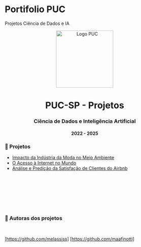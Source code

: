 # Portifolio PUC
Projetos Ciência de Dados e IA

<p align="center">
<img src="https://www.pucsp.br/sites/default/files/download/brasao-PUCSP-assinatura-principal-RGB.png" alt="Logo PUC" height="180px" />
</p>

<h1 align="center">PUC-SP - Projetos</h1>

<h3 align="center">Ciência de Dados e Inteligência Artificial</h3>
<h4 align="center">2022 - 2025</h4>
 
### :open_file_folder: Projetos
- [Impacto da Indústria da Moda no Meio Ambiente](https://github.com/maafinotti/impacto_da_industria_da_moda_no_meio_ambiente)
- [O Acesso à Internet no Mundo](https://github.com/maafinotti/o_acesso_a_internet_no_mundo/blob/main/README.md)
- [Análise e Predição da Satisfação de Clientes do Airbnb](https://github.com/maafinotti/satisfacao_clientes_airbnb)

  
<br />
<br />
<br />

<img src="https://user-images.githubusercontent.com/80490047/128768151-14c1a7cd-deda-4020-86f4-46b07fdac266.jpg" align="left" width="1000" height="5"/> 

<br />
<br />
<br />

### :pencil: Autoras dos projetos

<br />

[https://github.com/melassiss]
[https://github.com/maafinotti]
